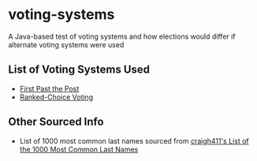 # voting-systems
A Java-based test of voting systems and how elections would differ if alternate voting systems were used

## List of Voting Systems Used
* [First Past the Post][fptp]
* [Ranked-Choice Voting][rcv]

## Other Sourced Info
* List of 1000 most common last names sourced from [craigh411's List of the 1000 Most Common Last Names][names]

[names]: https://gist.github.com/craigh411/19a4479b289ae6c3f6edb95152214efc
[fptp]: https://en.wikipedia.org/wiki/First-past-the-post_voting
[rcv]: https://en.wikipedia.org/wiki/Instant-runoff_voting
